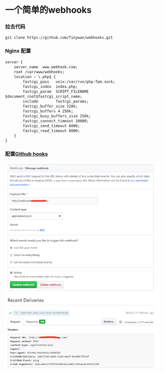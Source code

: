 #  一个简单的webhooks


### 拉去代码

```shell
git clone https://github.com/Tinywan/webhooks.git
```

### Nginx 配置

```nginx
server {
    server_name  www.webhook.com;
    root /var/www/webhooks;
    location ~ \.php$ {
        fastcgi_pass   unix:/var/run/php-fpm.sock;
        fastcgi_index  index.php;
        fastcgi_param  SCRIPT_FILENAME  $document_root$fastcgi_script_name;
        include        fastcgi_params;
        fastcgi_buffer_size 128k;
        fastcgi_buffers 4 256k;
        fastcgi_busy_buffers_size 256k;
        fastcgi_connect_timeout 10000;
        fastcgi_send_timeout 6000;
        fastcgi_read_timeout 6000;
    }
}
```

### 配置[Github hooks](https://github.com/Tinywan/webhooks/settings/hooks)

![image](./github.png)  
